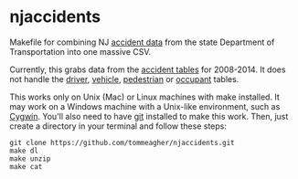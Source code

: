 # njaccidents
Makefile for combining NJ [accident data](http://www.state.nj.us/transportation/refdata/accident/) from the state Department of Transportation into one massive CSV.

Currently, this grabs data from the [accident tables](http://www.state.nj.us/transportation/refdata/accident/master.shtm) for 2008-2014. It does not handle the [driver](http://www.state.nj.us/transportation/refdata/accident/drivers.shtm), [vehicle](http://www.state.nj.us/transportation/refdata/accident/vehicles.shtm), [pedestrian](http://www.state.nj.us/transportation/refdata/accident/pedestrians.shtm) or [occupant](http://www.state.nj.us/transportation/refdata/accident/occupants.shtm) tables.

This works only on Unix (Mac) or Linux machines with make installed. It may work on a Windows machine with a Unix-like environment, such as [Cygwin](https://www.cygwin.com/). You'll also need to have [git](https://git-scm.com/) installed to make this work. Then, just create a directory in your terminal and follow these steps:

```
git clone https://github.com/tommeagher/njaccidents.git
make dl
make unzip
make cat
```
